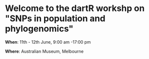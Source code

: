 # Welcome to the dartR workshp on "SNPs in population and phylogenomics" 

**When**: 11th - 12th June, 9:00 am -17:00 pm

**Where**: Australian Museum, Melbourne 




